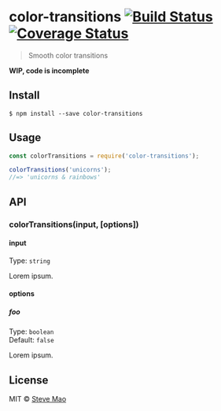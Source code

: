 # color-transitions [![Build Status](https://travis-ci.org/stevemao/color-transitions.svg?branch=master)](https://travis-ci.org/stevemao/color-transitions) [![Coverage Status](https://coveralls.io/repos/github/stevemao/color-transitions/badge.svg?branch=master)](https://coveralls.io/github/stevemao/color-transitions?branch=master)

> Smooth color transitions


**WIP, code is incomplete**

## Install

```
$ npm install --save color-transitions
```


## Usage

```js
const colorTransitions = require('color-transitions');

colorTransitions('unicorns');
//=> 'unicorns & rainbows'
```


## API

### colorTransitions(input, [options])

#### input

Type: `string`

Lorem ipsum.

#### options

##### foo

Type: `boolean`<br>
Default: `false`

Lorem ipsum.


## License

MIT © [Steve Mao](https://github.com/stevemao)
